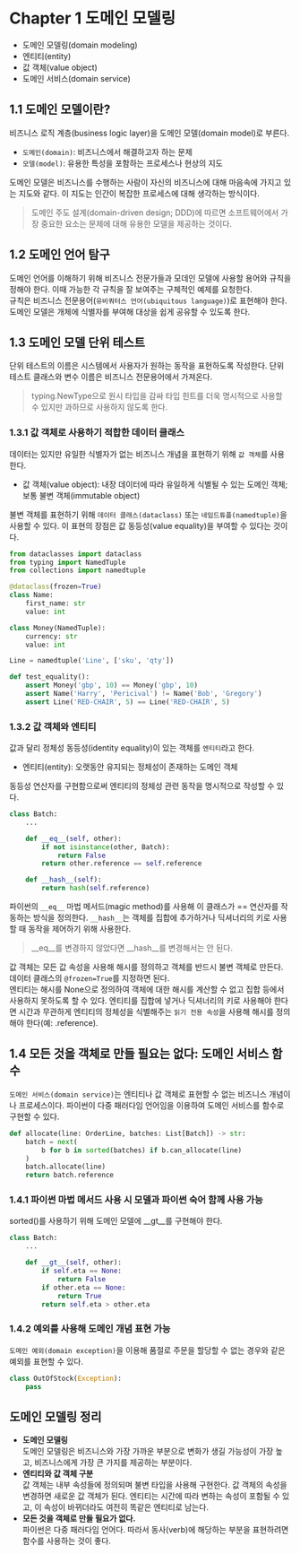 # Chapter 1 도메인 모델링
- 도메인 모델링(domain modeling)
- 엔티티(entity)
- 값 객체(value object)
- 도메인 서비스(domain service)

## 1.1 도메인 모델이란?
비즈니스 로직 계층(business logic layer)을 도메인 모델(domain model)로 부른다.

- `도메인(domain)`: 비즈니스에서 해결하고자 하는 문제
- `모델(model)`: 유용한 특성을 포함하는 프로세스나 현상의 지도

도메인 모델은 비즈니스를 수행하는 사람이 자신의 비즈니스에 대해 마음속에 가지고 있는 지도와 같다. 이 지도는 인간이 복잡한 프로세스에 대해 생각하는 방식이다.

> 도메인 주도 설계(domain-driven design; DDD)에 따르면 소프트웨어에서 가장 중요한 요소는 문제에 대해 유용한 모델을 제공하는 것이다.

## 1.2 도메인 언어 탐구
도메인 언어를 이해하기 위해 비즈니스 전문가들과 모데인 모델에 사용할 용어와 규칙을 정해야 한다. 이때 가능한 각 규칙을 잘 보여주는 구체적인 예제를 요청한다.  
규칙은 비즈니스 전문용어(`유비쿼터스 언어(ubiquitous language)`)로 표현해야 한다. 도메인 모델은 개체에 식별자를 부여해 대상을 쉽게 공유할 수 있도록 한다.

## 1.3 도메인 모델 단위 테스트
단위 테스트의 이름은 시스템에서 사용자가 원하는 동작을 표현하도록 작성한다. 단위 테스트 클래스와 변수 이름은 비즈니스 전문용어에서 가져온다.

> typing.NewType으로 원시 타입을 감싸 타입 힌트를 더욱 명시적으로 사용할 수 있지만 과하므로 사용하지 않도록 한다.

### 1.3.1 값 객체로 사용하기 적합한 데이터 클래스
데이터는 있지만 유일한 식별자가 없는 비즈니스 개념을 표현하기 위해 `값 객체`를 사용한다.

- 값 객체(value object): 내장 데이터에 따라 유일하게 식별될 수 있는 도메인 객체; 보통 불변 객체(immutable object)

불변 객체를 표현하기 위해 `데이터 클래스(dataclass)` 또는 `네임드튜플(namedtuple)`을 사용할 수 있다. 이 표현의 장점은 값 동등성(value equality)을 부여할 수 있다는 것이다.

```python
from dataclasses import dataclass
from typing import NamedTuple
from collections import namedtuple

@dataclass(frozen=True)
class Name:
    first_name: str
    value: int

class Money(NamedTuple):
    currency: str
    value: int

Line = namedtuple('Line', ['sku', 'qty'])

def test_equality():
    assert Money('gbp', 10) == Money('gbp', 10)
    assert Name('Harry', 'Pericival') != Name('Bob', 'Gregory')
    assert Line('RED-CHAIR', 5) == Line('RED-CHAIR', 5)
```

### 1.3.2 값 객체와 엔티티
값과 달리 정체성 동등성(identity equality)이 있는 객체를 `엔티티`라고 한다.

- 엔티티(entity): 오랫동안 유지되는 정체성이 존재하는 도메인 객체

동등성 연산자를 구현함으로써 엔티티의 정체성 관련 동작을 명시적으로 작성할 수 있다.

```python
class Batch:
    ...

    def __eq__(self, other):
        if not isinstance(other, Batch):
            return False
        return other.reference == self.reference

    def __hash__(self):
        return hash(self.reference)
```
파이썬의 `__eq__` 마법 메서드(magic method)를 사용해 이 클래스가 == 연산자를 작동하는 방식을 정의한다. `__hash__`는 객체를 집합에 추가하거나 딕셔너리의 키로 사용할 때 동작을 제어하기 위해 사용한다.
> \_\_eq__를 변경하지 않았다면 \_\_hash__를 변경해서는 안 된다.

값 객체는 모든 값 속성을 사용해 해시를 정의하고 객체를 반드시 불변 객체로 만든다. 데이터 클래스의 `@frozen=True`를 지정하면 된다.  
엔티티는 해시를 None으로 정의하여 객체에 대한 해시를 계산할 수 없고 집합 등에서 사용하지 못하도록 할 수 있다. 엔티티를 집합에 넣거나 딕셔너리의 키로 사용해야 한다면 시간과 무관하게 엔티티의 정체성을 식별해주는 `읽기 전용 속성`을 사용해 해시를 정의해야 한다(예: .reference).

## 1.4 모든 것을 객체로 만들 필요는 없다: 도메인 서비스 함수
`도메인 서비스(domain service)`는 엔티티나 값 객체로 표현할 수 없는 비즈니스 개념이나 프로세스이다. 파이썬이 다중 패러다임 언어임을 이용하여 도메인 서비스를 함수로 구현할 수 있다.

```python
def allocate(line: OrderLine, batches: List[Batch]) -> str:
    batch = next(
        b for b in sorted(batches) if b.can_allocate(line)
    )
    batch.allocate(line)
    return batch.reference
```

### 1.4.1 파이썬 마법 메서드 사용 시 모델과 파이썬 숙어 함께 사용 가능
sorted()를 사용하기 위해 도메인 모델에 \_\_gt__를 구현해야 한다.
```python
class Batch:
    ...

    def __gt__(self, other):
        if self.eta == None:
            return False
        if other.eta == None:
            return True
        return self.eta > other.eta
```

### 1.4.2 예외를 사용해 도메인 개념 표현 가능
`도메인 예외(domain exception)`을 이용해 품절로 주문을 할당할 수 없는 경우와 같은 예외를 표현할 수 있다.

```python
class OutOfStock(Exception):
    pass
```

## 도메인 모델링 정리
- **도메인 모델링**  
도메인 모델링은 비즈니스와 가장 가까운 부분으로 변화가 생길 가능성이 가장 높고, 비즈니스에게 가장 큰 가지를 제공하는 부분이다.
- **엔티티와 값 객체 구분**  
값 객체는 내부 속성들에 정의되며 불변 타입을 사용해 구현한다. 값 객체의 속성을 변경하면 새로운 값 객체가 된다. 엔티티는 시간에 따라 변하는 속성이 포함될 수 있고, 이 속성이 바뀌더라도 여전히 똑같은 엔티티로 남는다.
- **모든 것을 객체로 만들 필요가 없다.**  
파이썬은 다중 패러다임 언어다. 따라서 동사(verb)에 해당하는 부분을 표현하려면 함수를 사용하는 것이 좋다.